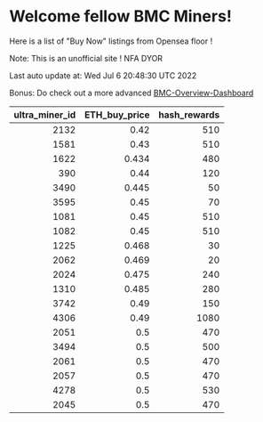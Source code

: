 # Welcome fellow BMC Miners!
Here is a list of "Buy Now" listings from Opensea floor !

Note: This is an unofficial site ! NFA DYOR

Last auto update at: Wed Jul  6 20:48:30 UTC 2022

Bonus: Do check out a more advanced [BMC-Overview-Dashboard](https://dune.com/defifunk/BMC-Overview-Dashboard)


|   ultra_miner_id |   ETH_buy_price |   hash_rewards |
|-----------------:|----------------:|---------------:|
|             2132 |           0.42  |            510 |
|             1581 |           0.43  |            510 |
|             1622 |           0.434 |            480 |
|              390 |           0.44  |            120 |
|             3490 |           0.445 |             50 |
|             3595 |           0.45  |             70 |
|             1081 |           0.45  |            510 |
|             1082 |           0.45  |            510 |
|             1225 |           0.468 |             30 |
|             2062 |           0.469 |             20 |
|             2024 |           0.475 |            240 |
|             1310 |           0.485 |            280 |
|             3742 |           0.49  |            150 |
|             4306 |           0.49  |           1080 |
|             2051 |           0.5   |            470 |
|             3494 |           0.5   |            500 |
|             2061 |           0.5   |            470 |
|             2057 |           0.5   |            470 |
|             4278 |           0.5   |            530 |
|             2045 |           0.5   |            470 |